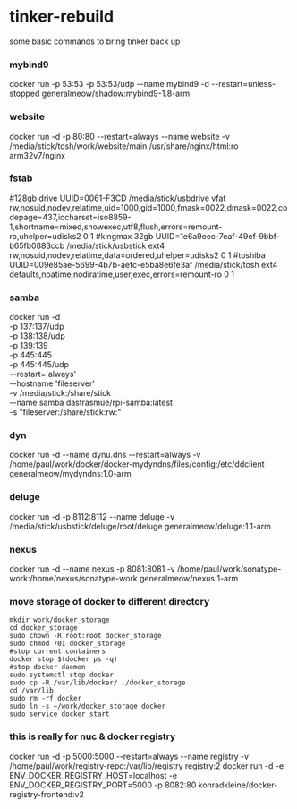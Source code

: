 # tinker-rebuild
some basic commands to bring tinker back up

### mybind9
docker run -p 53:53 -p 53:53/udp --name mybind9 -d --restart=unless-stopped generalmeow/shadow:mybind9-1.8-arm

### website
docker run -d -p 80:80 --restart=always --name website -v /media/stick/tosh/work/website/main:/usr/share/nginx/html:ro arm32v7/nginx

### fstab
#128gb drive
UUID=0061-F3CD /media/stick/usbdrive vfat rw,nosuid,nodev,relatime,uid=1000,gid=1000,fmask=0022,dmask=0022,codepage=437,iocharset=iso8859-1,shortname=mixed,showexec,utf8,flush,errors=remount-ro,uhelper=udisks2 0 1
#kingmax 32gb
UUID=1e6a9eec-7eaf-49ef-9bbf-b65fb0883ccb /media/stick/usbstick ext4 rw,nosuid,nodev,relatime,data=ordered,uhelper=udisks2 0 1
#toshiba
UUID=009e85ae-5699-4b7b-aefc-e5ba8e6fe3af /media/stick/tosh ext4 defaults,noatime,nodiratime,user,exec,errors=remount-ro 0 1

### samba
docker run -d \
     -p 137:137/udp \
     -p 138:138/udp \
     -p 139:139 \
     -p 445:445 \
     -p 445:445/udp \
     --restart='always' \
     --hostname 'fileserver' \
     -v /media/stick:/share/stick \
     --name samba dastrasmue/rpi-samba:latest \
     -s "fileserver:/share/stick:rw:"

### dyn
docker run -d --name dynu.dns --restart=always -v /home/paul/work/docker/docker-mydyndns/files/config:/etc/ddclient generalmeow/mydyndns:1.0-arm

### deluge
docker run -d -p 8112:8112 --name deluge -v /media/stick/usbstick/deluge/root/deluge generalmeow/deluge:1.1-arm

### nexus 
docker run -d --name nexus -p 8081:8081 -v /home/paul/work/sonatype-work:/home/nexus/sonatype-work generalmeow/nexus:1-arm

### move storage of docker to different directory
```
mkdir work/docker_storage
cd docker_storage
sudo chown -R root:root docker_storage
sudo chmod 701 docker_storage
#stop current containers
docker stop $(docker ps -q)
#stop docker daemon
sudo systemctl stop docker
sudo cp -R /var/lib/docker/ ./docker_storage
cd /var/lib
sudo rm -rf docker
sudo ln -s ~/work/docker_storage docker
sudo service docker start
```

### this is really for nuc & docker registry
docker run -d -p 5000:5000 --restart=always --name registry -v /home/paul/work/registry-repo:/var/lib/registry registry:2
docker run -d -e ENV_DOCKER_REGISTRY_HOST=localhost -e ENV_DOCKER_REGISTRY_PORT=5000 -p 8082:80 konradkleine/docker-registry-frontend:v2
